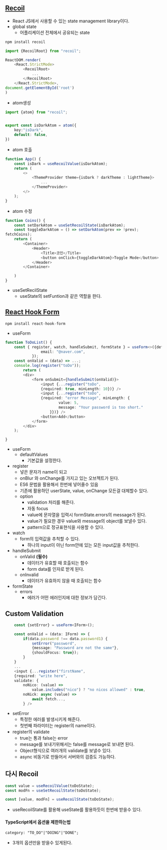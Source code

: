 ## [Recoil](https://recoiljs.org/ko/)
- React JS에서 사용할 수 있는 state management library이다.
- global state
	- 어플리케이션 전체에서 공유되는 state
```typescript
npm install recoil
```

```typescript
import {RecoilRoot} from "recoil";

ReactDOM.render(
    <React.StrictMode>
        <RecoilRoot>
	        ...
	    </RecoilRoot>
	</React.StrictMode>,
document.getElementById('root')
)
```

- atom생성
```typescript
import {atom} from "recoil";


export const isDarkAtom = atom({
    key:"isDark",
    default: false,
})
```

- atom 호출
```typescript
function App() {
    const isDark = useRecoilValue(isDarkAtom);
    return (
        <>
            <ThemeProvider theme={isDark ? darkTheme : lightTheme}>
				...
            </ThemeProvider>
        </>
    );
}

```

- atom 수정
```typescript
function Coins() {
    const setDarkAtom = useSetRecoilState(isDarkAtom);
    const toggleDarkAtom = () => setDarkAtom(prev => !prev);
fetchCoins);
    return (
        <Container>
            <Header>
                <Title>코인</Title>
                <button onClick={toggleDarkAtom}>Toggle Mode</button>
            </Header>
        </Container>

    )
}
```
- useSetRecilState
	- useState의 setFuntion과 같은 역할을 한다.

## [React Hook Form](https://react-hook-form.com/)

```typescript
npm install react-hook-form
```

- useForm
```typescript
function ToDoList() {
    const { register, watch, handleSubmit, formState } = useForm<>({defaultValues: {
                email: "@naver.com",
            });
    const onValid = (data) => ...;
    console.log(register("toDo"));
	    return (
        <div>
            <form onSubmit={handleSubmit(onValid)}>
                <input {...register("toDo", 
                {required: true, minLength: 10})} />
                <input {...register("toDo", 
                {required: "error Message", minLength: {
                        value: 5,
                        message: "Your password is too short."
                    }})} />
                <button>Add</button>
            </form>
        </div>
    );

}
```
- useForm
	- defaultValues
		- 기본값을 설정한다.
- register
	- 넣은 문자가 name이 되고
	- onBlur 와 onChange를 가지고 있는 오브젝트가 된다.
	- ES6 문법을 활용해서 한번에 넣어줄수 있음
	- 기존에 활용하던 userState, value, onChange 모든걸 대체할수 있다.
	- option
		- validation 처리를 해준다. 
		- 자동 focus
		- value에 문자열을 입력시 formState.errors의 message가 된다.
		- value가 필요한 경우 value와 message의 object를 보낼수 있다.
		- pattern으로 정규표현식을 사용할 수 있다.
- watch
	- form의 입력값을 추척할 수 있다.
		- 하나의 input이 아닌 form안에 있는 모든 input값을 추척한다.
- handleSubmit
	- onValid **(필수)**
		- 데이터가 유효할 때 호출되는 함수
		- form data를 인자로 받게 된다.
	- onInvalid
		- 데이터가 유효하지 않을 때 호출되는 함수
- formState
	- errors
		- 에러가 어떤 에러인지에 대한 정보가 담긴다.

## Custom Validation
```typescript
    const {setError} = useForm<IForm>();

    const onValid = (data: IForm) => {
        if(data.password !== data.password1) {
            setError("password", 
            {message: "Password are not the same"},
            {shouldFocus: true});
        }
    }
	...
	<input {...register("firstName", 
	{required: "write here", 
	validate: {
		noNico: (value) =>
			value.includes("nico") ? "no nicos allowed" : true,
		noNick: async (value) =>
			await fetch...,
		} />
```

- setError
	- 특정한 에러를 발생시키게 해준다.
	- 첫번째 파라미터는 register의 name이다.
- register의 validate
	- true는 통과 false는 error
	- message를 보내기위해서는 false를 message로 보내면 된다.
	- Object형식으로 여러개의 validate를 보낼수 있다.
	- async 비동기로 만들어서 서버와의 검증도 가능하다.

## 다시 Recoil
```typescript
const value = useRecoilValue(toDoState);  
const modFn = useSetRecoilState(toDoState);

const [value, modFn] = useRecoilState(toDoState);  
```
- useRecoilState를 활용해 useState를 활용하듯이 한번에 받을수 있다.

#### TypeScript에서 옵션을 제한하는법
`category: "TO_DO"|"DOING"|"DONE";`
- 3개의 옵션만을 받을수 있게된다.
